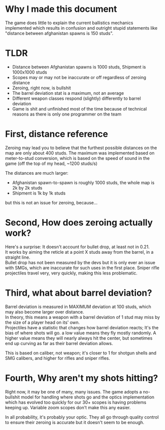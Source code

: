 # Why I made this document

The game does little to explain the current ballistics mechanics implemented which results in confusion and outright stupid statements like "distance between afghanistan spawns is 150 studs". <br/>

# TLDR

-   Distance between Afghanistan spawns is 1000 studs, Shipment is 1000x1000 studs
-   Scopes may or may not be inaccurate or off regardless of zeroing distance
-   Zeroing, right now, is bullshit
-   The barrel deviation stat is a maximum, not an average
-   Different weapon classes respond (slightly) differently to barrel deviation
-   Game is shit and unfinished most of the time because of technical reasons as there is only one programmer on the team

# First, distance reference

Zeroing may lead you to believe that the furthest possible distances on the map are only about 400 studs. The maximum was implemented based on meter-to-stud conversion, which is based on the speed of sound in the game (off the top of my head, ~1200 studs/s) <br/>

The distances are much larger:

-   Afghanistan spawn-to-spawn is roughly 1000 studs, the whole map is 2k by 2k studs
-   Shipment is 1k by 1k studs

but this is not an issue for zeroing, because...

# Second, How does zeroing actually work?

Here's a surprise: It doesn't account for bullet drop, at least not in 0.21. <br/>
It works by aiming the reticle at a point X studs away from the barrel, in a straight line. <br/>
Bullet drop has not been measured by the devs but it is only ever an issue with SMGs, which are inaccurate for such uses in the first place. Sniper rifle projectiles travel very, very quickly, making this less problematic. <br/>

# Third, what about barrel deviation?

Barrel deviation is measured in MAXIMUM deviation at 100 studs, which may also become larger over distance. <br/>
In theory, this means a weapon with a barrel deviation of 1 stud may miss by the size of a player head on its' own. <br/>
Projectiles have a statistic that changes how barrel deviation reacts; It's the bias of where shots will go. a low value means they fly mostly randomly. A higher value means they will nearly always hit the center, but sometimes end up curving as far as their barrel deviation allows. <br/>

This is based on caliber, not weapon; it's closer to 1 for shotgun shells and SMG calibers, and higher for rifles and sniper rifles.

# Fourth, Why aren't my shots hitting?

Right now, it may be one of many, many issues. The game adopts a no-bullshit model for handling where shots go and the optics implementation which has evolved too quickly for our 30+ scopes is having problems keeping up. Variable zoom scopes don't make this any easier. <br/>

In all probability, it's probably your optic. They all go through quality control to ensure their zeroing is accurate but it doesn't seem to be enough.
